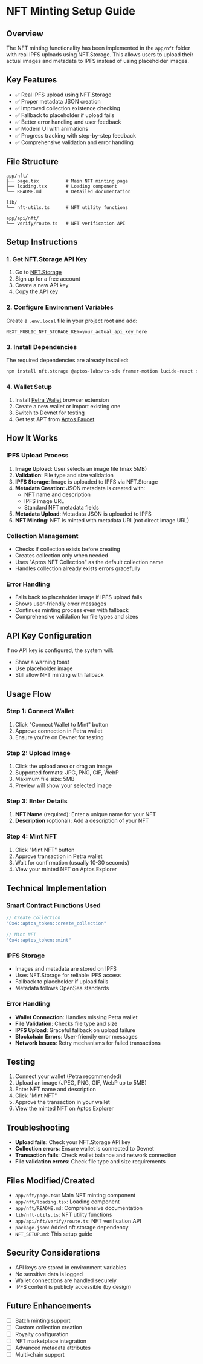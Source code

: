 # NFT Minting Setup Guide

## Overview
The NFT minting functionality has been implemented in the `app/nft` folder with real IPFS uploads using NFT.Storage. This allows users to upload their actual images and metadata to IPFS instead of using placeholder images.

## Key Features
- ✅ Real IPFS upload using NFT.Storage
- ✅ Proper metadata JSON creation
- ✅ Improved collection existence checking
- ✅ Fallback to placeholder if upload fails
- ✅ Better error handling and user feedback
- ✅ Modern UI with animations
- ✅ Progress tracking with step-by-step feedback
- ✅ Comprehensive validation and error handling

## File Structure
```
app/nft/
├── page.tsx          # Main NFT minting page
├── loading.tsx       # Loading component
└── README.md         # Detailed documentation

lib/
└── nft-utils.ts      # NFT utility functions

app/api/nft/
└── verify/route.ts   # NFT verification API
```

## Setup Instructions

### 1. Get NFT.Storage API Key
1. Go to [NFT.Storage](https://nft.storage/)
2. Sign up for a free account
3. Create a new API key
4. Copy the API key

### 2. Configure Environment Variables
Create a `.env.local` file in your project root and add:

```env
NEXT_PUBLIC_NFT_STORAGE_KEY=your_actual_api_key_here
```

### 3. Install Dependencies
The required dependencies are already installed:
```bash
npm install nft.storage @aptos-labs/ts-sdk framer-motion lucide-react sonner
```

### 4. Wallet Setup
1. Install [Petra Wallet](https://petra.app/) browser extension
2. Create a new wallet or import existing one
3. Switch to Devnet for testing
4. Get test APT from [Aptos Faucet](https://faucet.devnet.aptoslabs.com/)

## How It Works

### IPFS Upload Process
1. **Image Upload**: User selects an image file (max 5MB)
2. **Validation**: File type and size validation
3. **IPFS Storage**: Image is uploaded to IPFS via NFT.Storage
4. **Metadata Creation**: JSON metadata is created with:
   - NFT name and description
   - IPFS image URL
   - Standard NFT metadata fields
5. **Metadata Upload**: Metadata JSON is uploaded to IPFS
6. **NFT Minting**: NFT is minted with metadata URI (not direct image URL)

### Collection Management
- Checks if collection exists before creating
- Creates collection only when needed
- Uses "Aptos NFT Collection" as the default collection name
- Handles collection already exists errors gracefully

### Error Handling
- Falls back to placeholder image if IPFS upload fails
- Shows user-friendly error messages
- Continues minting process even with fallback
- Comprehensive validation for file types and sizes

## API Key Configuration
If no API key is configured, the system will:
- Show a warning toast
- Use placeholder image
- Still allow NFT minting with fallback

## Usage Flow

### Step 1: Connect Wallet
1. Click "Connect Wallet to Mint" button
2. Approve connection in Petra wallet
3. Ensure you're on Devnet for testing

### Step 2: Upload Image
1. Click the upload area or drag an image
2. Supported formats: JPG, PNG, GIF, WebP
3. Maximum file size: 5MB
4. Preview will show your selected image

### Step 3: Enter Details
1. **NFT Name** (required): Enter a unique name for your NFT
2. **Description** (optional): Add a description of your NFT

### Step 4: Mint NFT
1. Click "Mint NFT" button
2. Approve transaction in Petra wallet
3. Wait for confirmation (usually 10-30 seconds)
4. View your minted NFT on Aptos Explorer

## Technical Implementation

### Smart Contract Functions Used
```typescript
// Create collection
"0x4::aptos_token::create_collection"

// Mint NFT
"0x4::aptos_token::mint"
```

### IPFS Storage
- Images and metadata are stored on IPFS
- Uses NFT.Storage for reliable IPFS access
- Fallback to placeholder if upload fails
- Metadata follows OpenSea standards

### Error Handling
- **Wallet Connection**: Handles missing Petra wallet
- **File Validation**: Checks file type and size
- **IPFS Upload**: Graceful fallback on upload failure
- **Blockchain Errors**: User-friendly error messages
- **Network Issues**: Retry mechanisms for failed transactions

## Testing
1. Connect your wallet (Petra recommended)
2. Upload an image (JPEG, PNG, GIF, WebP up to 5MB)
3. Enter NFT name and description
4. Click "Mint NFT"
5. Approve the transaction in your wallet
6. View the minted NFT on Aptos Explorer

## Troubleshooting
- **Upload fails**: Check your NFT.Storage API key
- **Collection errors**: Ensure wallet is connected to Devnet
- **Transaction fails**: Check wallet balance and network connection
- **File validation errors**: Check file type and size requirements

## Files Modified/Created
- `app/nft/page.tsx`: Main NFT minting component
- `app/nft/loading.tsx`: Loading component
- `app/nft/README.md`: Comprehensive documentation
- `lib/nft-utils.ts`: NFT utility functions
- `app/api/nft/verify/route.ts`: NFT verification API
- `package.json`: Added nft.storage dependency
- `NFT_SETUP.md`: This setup guide

## Security Considerations
- API keys are stored in environment variables
- No sensitive data is logged
- Wallet connections are handled securely
- IPFS content is publicly accessible (by design)

## Future Enhancements
- [ ] Batch minting support
- [ ] Custom collection creation
- [ ] Royalty configuration
- [ ] NFT marketplace integration
- [ ] Advanced metadata attributes
- [ ] Multi-chain support 